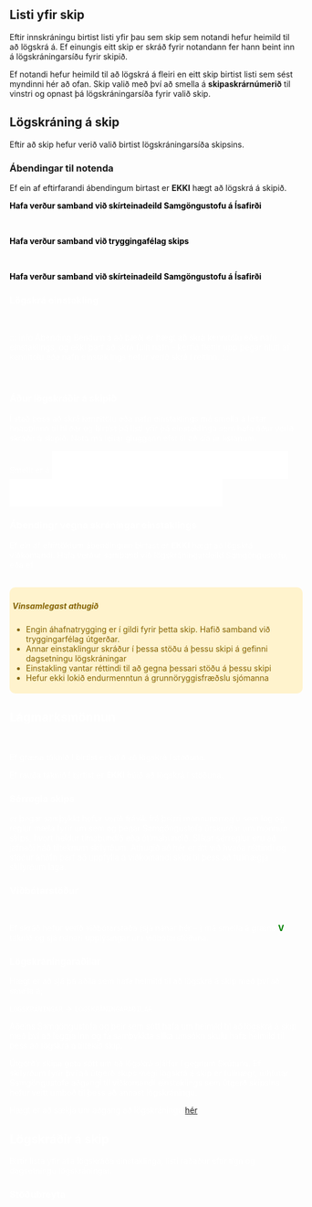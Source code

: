## Listi yfir skip

Eftir innskráningu birtist listi yfir þau sem skip sem notandi hefur heimild til að lögskrá á. Ef einungis eitt skip er skráð fyrir notandann fer hann beint inn á lögskráningarsíðu fyrir skipið.

<!-- <figure>
  <img src='/images/log/log-skipalisti.png'>
  <figcaption>Skip sem lögskráningaraðili hefur leyfi til þess að lögskrá á</figcaption>
</figure> -->

Ef notandi hefur heimild til að lögskrá á fleiri en eitt skip birtist listi sem sést myndinni hér að ofan. Skip valið með því að smella á **skipaskrárnúmerið** til vinstri og opnast þá lögskráningarsíða fyrir valið skip.



## Lögskráning á skip

Eftir að skip hefur verið valið birtist lögskráningarsíða skipsins.

<!-- <figure>
  <img src='/images/log/log-logskra.png'>
  <figcaption>Lögskráningarsíða skips.</figcaption>
</figure> -->


### Ábendingar til notenda

Ef ein af eftirfarandi ábendingum birtast er **EKKI** hægt að lögskrá á skipið. 

<Badge text="Haffæriskírteini ógilt" style="background: #ffc107 !important; color: black;"/>

**Hafa verður samband við skírteinadeild Samgöngustofu á Ísafirði**

<br/>
<Badge text="Vantar áhafnatryggingu" style="background: #ffc107 !important; color: black;"/>

**Hafa verður samband við tryggingafélag skips**

<br/>
<Badge text="Farþegaleyfi ógilt" style="background: #ffc107 !important; color: black;"/>

**Hafa verður samband við skírteinadeild Samgöngustofu á Ísafirði**

<!-- <Badge text="Engin gild farþegatrygging" style="background: #ffc107 !important; color: black;"/> -->



<Badge text="Haffæriskírteini í gildi til 03.04.2023" style="background: #17a2b8 !important; color: white;"/>


### Lögskrá einstakling

<br/>

<!-- <figure>
  <img src='/images/log/log-skra-nafn.png'>
  <figcaption>Skráningarform til að lögskrá einstakling </figcaption>
</figure> -->

::: info Ábending
Bendum á að bæði er hægt að skrá kennitölu eða nafn einstaklings, og ekki þarf að skrá fullt nafn - kerfið flettir upp þegar hluti af kennitölu eða nafn einstaklings hefur verið skrá í reitinn.
:::


<br/>




### Áður lögskráðir á skipið

Í stað þess að skrá kennitölu eða nafn einstaklings má smella á leitar hnappinnn til hliðar og birtist þá listi yfir þá einstaklinga sem hafa áður verið skráðir á skipið. Nota má leitar gluggann efst til að sía úr listanum.

Smellt er á <Badge text="+" style="margin-top: -2px; background: white; color: var(--s-green); font-size: 40px"/> táknið til þess að velja tiltekinn einstakling.




### Ábendingr vegna skráningar einstaklings

Ef ein af eftirtöldum ábendingum birtast er **EKKI** hægt að lögskrá viðkomandi. Hafa verður samband við lögskráningardeild Samgöngustofu, eða ef 

<br/>
<div style="padding: 5px; border-radius: 10px; width:100%; background: rgb(255, 243, 205); color: rgb(133, 100, 4);">
<h5>Vinsamlegast athugið</h5>
<ul>
<li>Engin áhafnatrygging er í gildi fyrir þetta skip. Hafið samband við tryggingarfélag útgerðar.</li>
<li>Annar einstaklingur skráður í þessa stöðu á þessu skipi á gefinni dagsetningu lögskráningar</li>
<li>Einstakling vantar réttindi til að gegna þessari stöðu á þessu skipi</li>
<li>Hefur ekki lokið endurmenntun á grunnöryggisfræðslu sjómanna</li>
</ul>
</div>








## Lágmarksmönnun

<br/>
<!-- <figure>
  <img src='/images/log/log-monnun.png'  width="500">
  <figcaption>Lágmarksmönnun miðast við 62 m og 4.408 kW</figcaption>
</figure> -->

Ef græna táknið ! birtist er búið að lögskrá í stöðuna.

Ef rauða táknið ! birtist er **EKKI** búið að lögskrá í stöðuna.



### Sérregla skips

er þegar samþykkt hefur verið frávik frá þeirri mönnunarreglu sem lög og reglur mæla fyrir um sem og þegar Samgöngustofa úrskurðar um mönnun skips, hvort heldur tímabundið eða ótímabundið. Slíkar sérreglur eru að jafnaði háð tilteknum skilyrðum. Athugið að hér er átt við hvaða réttindi og stöður áhöfn þarf að uppfylla á viðkomandi skipi til þess að fullnægja skilyrðum laga. 

<!-- <figure>
  <img src='/images/log/log-serregla.png'>
  <figcaption>Lágmarksmönnun miðast við 62 m og 4.408 kW</figcaption>
</figure>


<figure>
  <img src='/images/log/log-serregla2.png'>
  <figcaption>Sérregla skips</figcaption>
</figure> -->



### Viðbótarstöður
<br/>
<!-- <figure>
  <img src='/images/log/log-vidbotar.png'>
  <figcaption>Lágmarksmönnun miðast við 62 m og 4.408 kW</figcaption>
</figure> -->

Ef skráð hefur verið viðbótarstaða (sjá nánar hér - ) má smella á græna <span style="color: green; font-weight: 700">V</span> táknið og sjá nánari upplýsingar um viðbótarstöðuna. 

<!-- <figure>
  <img src='/images/log/log-vidbotar-itar.png'>
  <figcaption>Viðbótarstaða skipa</figcaption>
</figure> -->



### Lögskráningaraðilar

Hægt er að sjá þá aðila sem hafa heimild til að lögskrá á skip með því að smella á;

 `LÖGSKRÁNINGAR`  &rarr;  `LÖGSKRÁNINGARAÐILAR` 



Aðeins Samgöngustofa og þeir sem sótt hafa um heimild til að lögskrá á skip með því að leggja inn og fá samþykkta slíka umsókn skulu hafa heimild til þess að lögskrá á tiltekið skip. 

Útgerðir skipa geta sótt um að lögskrá sjálfar í gegnum Skútuna. Ef skilyrðum fyrir því að útgerð skips megi lögskrá á skip er fullnægt, úthlutar Samgöngustofa aðgangi til viðkomandi einstaklings sem útgerð skipsins hefur veitt umboð til þess að annast lögskráningu.

Hægt er að sækja um aðgang að lögskráningu [hér](https://eydublod.samgongustofa.is/28635895848971822566)




## Lögskráðir á skip

Birtir lista yfir alla lögskráða einstaklinga, listi raðaður eftir tign og dagsetningu lögskráningar. 
<!-- 
<figure>
  <img src='/images/log/log-logskradir.png'>
  <figcaption>Lögskráðir einstaklingar</figcaption>
</figure> -->







### Stöðubreyta
<br/>
<!-- ![](/images/log/takn-stodubreyta.png) -->
<!-- <figure>
  <img src='/images/log/takn-stodubreyta.png' width="40">
</figure>

Hægt er að stöðubreyta einstakling með að smella á stöðubreyta táknið í lista yfir lögskráða einstaklinga


<figure>
  <img src='/images/log/log-stodubreyta.png' width="500">
  <figcaption>Stöðubreyta einstakling</figcaption>
</figure> -->
